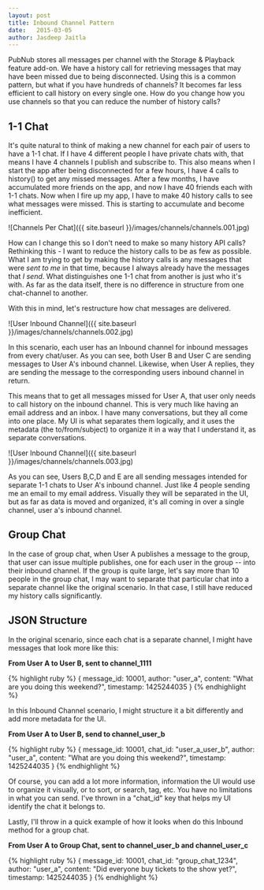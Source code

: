 ```yaml
---
layout: post
title: Inbound Channel Pattern
date:   2015-03-05
author: Jasdeep Jaitla
---
```


PubNub stores all messages per channel with the Storage & Playback feature add-on. We have a history call for retrieving messages that may have been missed due to being disconnected. Using this is a common pattern, but what if you have hundreds of channels? It becomes far less efficient to call history on every single one. How do you change how you use channels so that you can reduce the number of history calls?

## 1-1 Chat ##

It's quite natural to think of making a new channel for each pair of users to have a 1-1 chat. If I have 4 different people I have private chats with, that means I have 4 channels I publish and subscribe to. This also means when I start the app after being disconnected for a few hours, I have 4 calls to history() to get any missed messages. After a few months, I have accumulated more friends on the app, and now I have 40 friends each with 1-1 chats. Now when I fire up my app, I have to make 40 history calls to see what messages were missed. This is starting to accumulate and become inefficient.

![Channels Per Chat]({{ site.baseurl }}/images/channels/channels.001.jpg)

How can I change this so I don't need to make so many history API calls? Rethinking this - I want to reduce the history calls to be as few as possible. What I am trying to get by making the history calls is any messages that were *sent to me* in that time, because I always already have the messages that *I send*. What distinguishes one 1-1 chat from another is just who it's with. As far as the data itself, there is no difference in structure from one chat-channel to another.

With this in mind, let's restructure how chat messages are delivered.

![User Inbound Channel]({{ site.baseurl }}/images/channels/channels.002.jpg)

In this scenario, each user has an Inbound channel for inbound messages from every chat/user. As you can see, both User B and User C are sending messages to User A's inbound channel. Likewise, when User A replies, they are sending the message to the corresponding users inbound channel in return.

This means that to get all messages missed for User A, that user only needs to call history on the inbound channel. This is very much like having an email address and an inbox. I have many conversations, but they all come into one place. My UI is what separates them logically, and it uses the metadata (the to/from/subject) to organize it in a way that I understand it, as separate conversations.

![User Inbound Channel]({{ site.baseurl }}/images/channels/channels.003.jpg)

As you can see, Users B,C,D and E are all sending messages intended for separate 1-1 chats to User A's inbound channel. Just like 4 people sending me an email to my email address. Visually they will be separated in the UI, but as far as data is moved and organized, it's all coming in over a single channel, user a's inbound channel.

## Group Chat ##

In the case of group chat, when User A publishes a message to the group, that user can issue multiple publishes, one for each user in the group -- into their inbound channel. If the group is quite large, let's say more than 10 people in the group chat, I may want to separate that particular chat into a separate channel like the original scenario. In that case, I still have reduced my history calls significantly. 

## JSON Structure ##

In the original scenario, since each chat is a separate channel, I might have messages that look more like this:


**From User A to User B, sent to channel_1111**

{% highlight ruby %}
{
    message_id: 10001,
    author: "user_a",
    content: "What are you doing this weekend?",
    timestamp: 1425244035
}
{% endhighlight %}

In this Inbound Channel scenario, I might structure it a bit differently and add more metadata for the UI.


**From User A to User B, send to channel_user_b**

{% highlight ruby %}
{
    message_id: 10001,
    chat_id: "user_a_user_b",
    author: "user_a",
    content: "What are you doing this weekend?",
    timestamp: 1425244035
}
{% endhighlight %}

Of course, you can add a lot more information, information the UI would use to organize it visually, or to sort, or search, tag, etc. You have no limitations in what you can send. I've thrown in a "chat_id" key that helps my UI identify the chat it belongs to.

Lastly, I'll throw in a quick example of how it looks when do this Inbound method for a group chat.


**From User A to Group Chat, sent to channel_user_b and channel_user_c**

{% highlight ruby %}
{
    message_id: 10001,
    chat_id: "group_chat_1234",
    author: "user_a",
    content: "Did everyone buy tickets to the show yet?",
    timestamp: 1425244035
}
{% endhighlight %}

